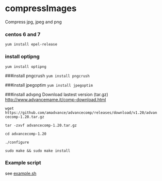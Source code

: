 # compressImages
Compress jpg, jpeg and png

### centos 6 and 7
`yum install epel-release`

### install optipng
`yum install optipng`

###install pngcrush
`yum install pngcrush`

###install jpegoptim
`yum install jpegoptim`


###install advpng
Download lastest version (tar.gz)
http://www.advancemame.it/comp-download.html

`wget https://github.com/amadvance/advancecomp/releases/download/v1.20/advancecomp-1.20.tar.gz`

`tar -zxvf advancecomp-1.20.tar.gz`

`cd advancecomp-1.20`

`./configure`

`sudo make && sudo make install`



### Example script
see [example.sh](example.sh)
